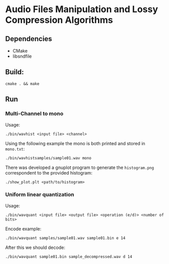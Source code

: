 # Audio Files Manipulation and Lossy Compression Algorithms

## Dependencies
- CMake
- libsndfile

## Build:
```cmake . && make```

## Run

### Multi-Channel to mono

Usage:
```
./bin/wavhist <input file> <channel>
```

Using the following example the mono is both printed and stored in `mono.txt`:
```
./bin/wavhistsamples/sample01.wav mono
```

There was developed a gnuplot program to generate the `histogram.png` correspondent to the provided histogram:
```
./show_plot.plt <path/to/histogram> 
```

### Uniform linear quantization

Usage:
```
./bin/wavquant <input file> <output file> <operation (e/d)> <number of bits>
```

Encode example:
```
./bin/wavquant samples/sample01.wav sample01.bin e 14
```

After this we should decode: 
```
./bin/wavquant sample01.bin sample_decompressed.wav d 14
```

